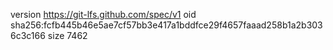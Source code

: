 version https://git-lfs.github.com/spec/v1
oid sha256:fcfb445b46e5ae7cf57bb3e417a1bddfce29f4657faaad258b1a2b3036c3c166
size 7462
